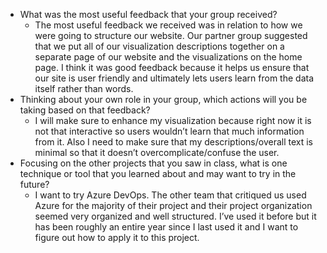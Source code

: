 * What was the most useful feedback that your group received?  
  * The most useful feedback we received was in relation to how we were going to structure our website. Our partner group suggested that we put all of our visualization descriptions together on a separate page of our website and the visualizations on the home page. I think it was good feedback because it helps us ensure that our site is user friendly and ultimately lets users learn from the data itself rather than words.  
* Thinking about your own role in your group, which actions will you be taking based on that feedback?  
  * I will make sure to enhance my visualization because right now it is not that interactive so users wouldn’t learn that much information from it. Also I need to make sure that my descriptions/overall text is minimal so that it doesn’t overcomplicate/confuse the user.   
* Focusing on the other projects that you saw in class, what is one technique or tool that you learned about and may want to try in the future?  
  * I want to try Azure DevOps. The other team that critiqued us used Azure for the majority of their project and their project organization seemed very organized and well structured. I’ve used it before but it has been roughly an entire year since I last used it and I want to figure out how to apply it to this project. 

